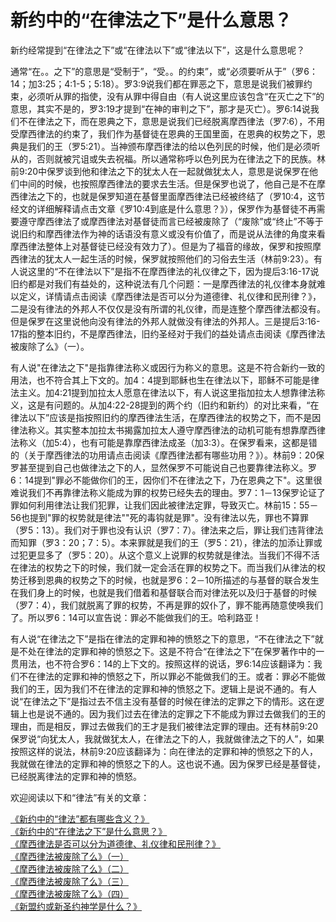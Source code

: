 # 新约中的“在律法之下”是什么意思？



<p>新约经常提到“在律法之下”或“在律法以下”或“律法以下”，这是什么意思呢？</p>

<p>通常“在。。之下”的意思是“受制于”，“受。。的约束”，或“必须要听从于”（罗6：14；加3:25；4:1-5；5:18）。罗3:9说我们都在罪恶之下，意思是说我们被罪约束，必须听从罪的指使，没有从罪中得自由（有人说这里应该包含“在灭亡之下”的意思，其实不是的，罗3:19才提到“在神的审判之下”，那才是灭亡）。罗6:14说我们不在律法之下，而在恩典之下，意思是说我们已经脱离摩西律法（罗7:6），不用受摩西律法的约束了，我们作为基督徒在恩典的王国里面，在恩典的权势之下，恩典是我们的王（罗5:21）。当神颁布摩西律法的给以色列民的时候，他们是必须听从的，否则就被咒诅或失去祝福。所以通常称呼以色列民为在律法之下的民族。林前9:20中保罗谈到他和律法之下的犹太人在一起就做犹太人，意思是说保罗在他们中间的时候，也按照摩西律法的要求去生活。但是保罗也说了，他自己是不在摩西律法之下的，也就是保罗知道在基督里面摩西律法已经被终结了（罗10:4，这节经文的详细解释请点击文章《罗10:4到底是什么意思？》），保罗作为基督徒不再需要遵守摩西律法了或摩西律法对基督徒而言已经被废除了（“废除”或“终止”不等于说旧约和摩西律法作为神的话语没有意义或没有价值了，而是说从法律的角度来看摩西律法整体上对基督徒已经没有效力了）。但是为了福音的缘故，保罗和按照摩西律法的犹太人一起生活的时候，保罗就按照他们的习俗去生活（林前9:23）。有人说这里的“不在律法以下”是指不在摩西律法的礼仪律之下，因为提后3:16-17说旧约都是对我们有益处的，这种说法有几个问题：一是摩西律法的礼仪律本身就难以定义，详情请点击阅读《摩西律法是否可以分为道德律、礼仪律和民刑律？》，二是没有律法的外邦人不仅仅是没有所谓的礼仪律，而是连整个摩西律法都没有。但是保罗在这里说他向没有律法的外邦人就做没有律法的外邦人。三是提后3:16-17指的整本旧约，不是摩西律法，旧约圣经对于我们的益处请点击阅读《摩西律法被废除了么》（一）。</p>

<p>有人说"在律法之下"是指靠律法称义或因行为称义的意思。这是不符合新约一致的用法，也不符合其上下文的。加4：4提到耶稣也生在律法以下，耶稣不可能是律法主义。加4:21提到加拉太人愿意在律法以下，有人说这里指加拉太人想靠律法称义，这是有问题的。从加4:22-28提到的两个约（旧约和新约）的对比来看，“在律法以下”应该是指按照旧约的摩西律法生活，在摩西律法的权势之下，而不是因律法称义。其实整本加拉太书揭露加拉太人遵守摩西律法的动机可能有想靠摩西律法称义（加5:4），也有可能是靠摩西律法成圣（加3:3）。在保罗看来，这都是错的（关于摩西律法的功用请点击阅读《摩西律法都有哪些功用？》）。林前9：20保罗甚至提到自己也做律法之下的人，显然保罗不可能说自己也要靠律法称义。罗6：14提到"罪必不能做你们的王，因你们不在律法之下，乃在恩典之下"。这里很难说我们不再靠律法称义能成为罪的权势已经失去的理由。罗7：1－13保罗论证了罪如何利用律法让我们犯罪，让我们因此被律法定罪，导致灭亡。林前15：55－56也提到"罪的权势就是律法""死的毒钩就是罪"。没有律法以先，罪也不算罪（罗5：13）。我们对于罪也没有认识（罗7：7）。律法来之后，罪让我们违背律法而知罪（罗3：20；7：5）。本来罪就是我们的王（罗5：21），律法的加添让罪或过犯更显多了（罗5：20）。从这个意义上说罪的权势就是律法。当我们不得不活在律法的权势之下的时候，我们就一定会活在罪的权势之下。而当我们从律法的权势迁移到恩典的权势之下的时候，也就是罗6：2－10所描述的与基督的联合发生在我们身上的时候，也就是我们借着和基督联合而对律法死以及归于基督的时候（罗7：4），我们就脱离了罪的权势，不再是罪的奴仆了，罪不能再随意使唤我们了。所以罗6：14可以宣告说：罪必不能做我们的王。哈利路亚！</p>

<p>有人说“在律法之下”是指在律法的定罪和神的愤怒之下的意思，“不在律法之下”就是不处在律法的定罪和神的愤怒之下。这是不符合“在律法之下”在保罗著作中的一贯用法，也不符合罗6：14的上下文的。按照这样的说话，罗6:14应该翻译为：我们不在律法的定罪和神的愤怒之下，所以罪必不能做我们的王。或者：罪必不能做我们的王，因为我们不在律法的定罪和神的愤怒之下。逻辑上是说不通的。有人说“在律法之下”是指过去不信主没有基督的时候在律法的定罪之下的情形。这在逻辑上也是说不通的。因为我们过去在律法的定罪之下不能成为罪过去做我们的王的理由，而是相反，罪过去做我们的王才是我们被律法定罪的理由。还有林前9:20保罗说“向犹太人，我就做犹太人，在律法之下的人，我就做律法之下的人”，如果按照这样的说法，林前9:20应该翻译为：向在律法的定罪和神的愤怒之下的人，我就做在律法的定罪和神的愤怒之下的人。这也说不通。因为保罗已经是基督徒，已经脱离律法的定罪和神的愤怒。</p>

<p>欢迎阅读以下和“律法”有关的文章：</p>

<p><a href="/node/12683">《新约中的“律法”都有哪些含义？》</a><br />
<a href="/node/12684">《新约中的“在律法之下”是什么意思？》</a><br />
<a href="/node/12685">《摩西律法是否可以分为道德律、礼仪律和民刑律？》</a><br />
<a href="/node/12686">《摩西律法被废除了么》（一）</a><br />
<a href="/node/12687">《摩西律法被废除了么》（二）</a><br />
<a href="/node/12688">《摩西律法被废除了么》（三）</a><br />
<a href="/node/12689">《摩西律法被废除了么》（四）</a><br />
<a href="/node/12691">《新盟约或新圣约神学是什么？》</a></p>

<p>&nbsp;</p>